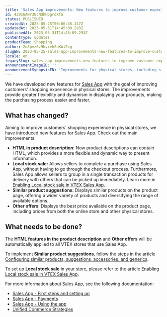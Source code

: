 ```yaml
---
title: 'Sales App improvements: New features to improve customer experience in physical stores'
id: 4Z9I6AwY3UcNdhHpgrdXfa
status: PUBLISHED
createdAt: 2023-05-25T00:06:35.147Z
updatedAt: 2023-05-31T14:45:09.293Z
publishedAt: 2023-05-31T14:45:09.293Z
contentType: updates
productTeam: Shopping
author: 2o8pvz6z9hvxvhSoKAiZzg
slugEN: 2023-05-25-sales-app-improvements-new-features-to-improve-customer-experience-in
locale: en
legacySlug: sales-app-improvements-new-features-to-improve-customer-experience-in
announcementImageID: ''
announcementSynopsisEN: 'Improvements for physical stores, including similar product suggestions and the new On Hands Sales feature.'
---
```


We have developed new features for [Sales App](https://apps.vtex.com/vtex-instore/p) with the goal of improving customers' shopping experience in physical stores. The improvements provide greater flexibility and dynamism in displaying your products, making the purchasing process easier and faster.

## What has changed?

Aiming to improve customers' shopping experience in physical stores, we have introduced new features for Sales App. Check out the main improvements:

* **HTML in product description:** Now product descriptions can contain HTML, which provides a more flexible and dynamic way to present information.
* **Local stock sale:** Allows sellers to complete a purchase using Sales App, without having to go through the checkout process. Furthermore, Sales App allows sellers to group in a single transaction products for delivery with others that can be picked up immediately. Learn more in [Enabling Local stock sale in VTEX Sales App](https://help.vtex.com/en/tutorial/enabling-on-hands-in-vtex-sales-app--54eQN4rOH5yBYPGG2w8v9q).
* **Similar product suggestions:** Displays similar products on the product page, offering a wider variety of products and diversifying the range of available options.
* **Other offers**: Displays the best price available on the product page, including prices from both the online store and other physical stores.

## What needs to be done?

The **HTML features in the product description** and **Other offers** will be automatically applied to all VTEX stores that use Sales App.

To implement **Similar product suggestions**, follow the steps in the article [Configuring similar products, suggestions, accessories, and generics](https://help.vtex.com/en/tutorial/configurando-produto-similar-sugestoes-acessorios-e-genericos--tutorials_280).

To set up **Local stock sale** in your store, please refer to the article [Enabling Local stock sale in VTEX Sales App](https://help.vtex.com/en/tutorial/enabling-on-hands-in-vtex-sales-app--54eQN4rOH5yBYPGG2w8v9q).

For more information about Sales App, see the following documentation:

* [Sales App - First steps and setting up](https://help.vtex.com/en/tracks/instore-primeiros-passos-e-configuracoes--zav76TFEZlAjnyBVL5tRc)
* [Sales App - Payments](https://help.vtex.com/en/tracks/instore-pagamentos--43B4Nr7uZva5UdwWEt3PEy)
* [Sales App - Using the app](https://help.vtex.com/en/tracks/instore-usando-o-app--4BYzQIwyOHvnmnCYQgLzdr)
* [Unified Commerce Strategies](https://help.vtex.com/en/tracks/estrategias-de-comercio-unificado--3WGDRRhc3vf1MJb9zGncnv)

